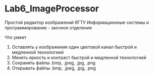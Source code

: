 # Lab6_ImageProcessor

Простой редактор изображений
ЯГТУ Информационные системы и программирование - заочное отделение

Что умеет
1. Оставлять у изображения один цветовой канал быстрой и медленной технологией
2. Менять яркость и контраст быстрой и медленной технологией
3. Сохранять файлы .bmp, .jpeg, .jpg, .png
4. Открывать файлы .bmp, .jpeg, .jpg, .png
